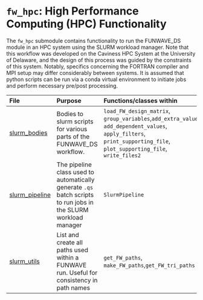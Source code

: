 # `fw_hpc`: High Performance Computing (HPC) Functionality

The `fw_hpc` submodule contains functionality to run the FUNWAVE_DS module in an HPC system using the SLURM workload manager. Note that this workflow was developed on the Caviness HPC System at the University of Delaware, and the design of this process was guided by the constraints of this system. Notably, specifics concerning the FORTRAN compiler and MPI setup may differ considerably between systems. It is assumed that python scripts can be run via a conda virtual environment to initiate jobs and perform necessary pre/post processing. 


|File| Purpose|Functions/classes within|
|:--|:--|:--|
|[slurm_bodies](./slurm_bodies.py) | Bodies to slurm scripts for various parts of the FUNWAVE_DS workflow.| `load_FW_design_matrix`, `group_variables`,`add_extra_values`, `add_dependent_values`, `apply_filters`, `print_supporting_file`, `plot_supporting_file`, `write_files2`| 
|[slurm_pipeline](./load_files.py) | The pipeline class used to automatically generate `.qs` batch scripts to run jobs in the SLURM workload manager | `SlurmPipeline` | 
|[slurm_utils](./path_tools.py) | List and create all paths used within a FUNWAVE run. Useful for consistency in path names | `get_FW_paths`, `make_FW_paths`,`get_FW_tri_paths` | 
